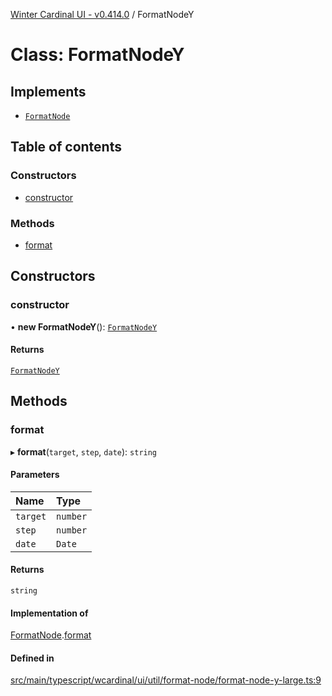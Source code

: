 [Winter Cardinal UI - v0.414.0](../index.md) / FormatNodeY

# Class: FormatNodeY

## Implements

- [`FormatNode`](../interfaces/FormatNode.md)

## Table of contents

### Constructors

- [constructor](FormatNodeY.md#constructor)

### Methods

- [format](FormatNodeY.md#format)

## Constructors

### constructor

• **new FormatNodeY**(): [`FormatNodeY`](FormatNodeY.md)

#### Returns

[`FormatNodeY`](FormatNodeY.md)

## Methods

### format

▸ **format**(`target`, `step`, `date`): `string`

#### Parameters

| Name | Type |
| :------ | :------ |
| `target` | `number` |
| `step` | `number` |
| `date` | `Date` |

#### Returns

`string`

#### Implementation of

[FormatNode](../interfaces/FormatNode.md).[format](../interfaces/FormatNode.md#format)

#### Defined in

[src/main/typescript/wcardinal/ui/util/format-node/format-node-y-large.ts:9](https://github.com/winter-cardinal/winter-cardinal-ui/blob/v0.414.0/src/main/typescript/wcardinal/ui/util/format-node/format-node-y-large.ts#L9)
